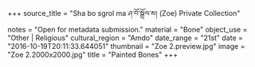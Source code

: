 +++
source_title = "Sha bo sgrol ma ཤ་བོ་སྒྲོལ་མ། (Zoe) Private Collection"
notes = "Open for metadata submission."
material = "Bone"
object_use = "Other | Religious"
cultural_region = "Amdo"
date_range = "21st"
date = "2016-10-19T20:11:33.644051"
thumbnail = "Zoe 2.preview.jpg"
image = "Zoe 2.2000x2000.jpg"
title = "Painted Bones"
+++
